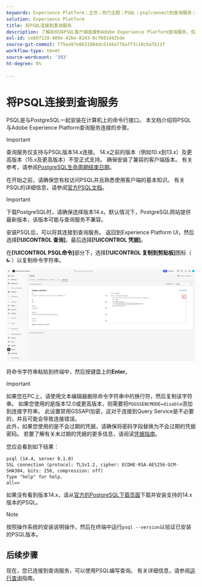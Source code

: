 ```yaml
---
keywords: Experience Platform；主页；热门主题；PSQL；psqlconnect到查询服务；查询服务；查询服务；
solution: Experience Platform
title: 将PSQL连接到查询服务
description: 了解如何将PSQL客户端连接到Adobe Experience Platform查询服务，包括支持的PostgreSQL版本和设置说明。
exl-id: ceb07128-409e-42be-8143-0cf681d435de
source-git-commit: f75ea97e8631984dcd1d4a7f8aff3c10cba7b11f
workflow-type: tm+mt
source-wordcount: '393'
ht-degree: 0%

---
```


# 将PSQL连接到查询服务

PSQL是与PostgreSQL一起安装在计算机上的命令行接口。 本文档介绍将PSQL与Adobe Experience Platform查询服务连接的步骤。

>[!IMPORTANT]
>
>查询服务仅支持与PSQL版本14.x连接。 14.x之前的版本（例如10.x到13.x）及更高版本（15.x及更高版本）不受正式支持。 确保安装了兼容的客户端版本。 有关参考，请参阅[PostgreSQL生命周期结束日期](https://endoflife.date/postgresql)。

在开始之前，请确保您有权访问PSQL并且熟悉使用客户端的基本知识。 有关PSQL的详细信息，请参阅[官方PSQL文档](https://www.postgresql.org/docs/current/app-psql.html)。

>[!IMPORTANT]
>
>下载PostgreSQL时，请确保选择版本14.x。默认情况下，PostgreSQL网站提供最新版本，该版本可能与查询服务不兼容。

安装PSQL后，可以将其连接到查询服务。 返回到Experience Platform UI，然后选择&#x200B;**[!UICONTROL 查询]**，最后选择&#x200B;**[!UICONTROL 凭据]**。

在&#x200B;**[!UICONTROL PSQL命令]**&#x200B;部分下，选择&#x200B;**[!UICONTROL 复制到剪贴板]**&#x200B;图标（![复制图标](/help/images/icons/copy.png)）以复制命令字符串。

![突出显示复制图标的查询仪表板凭据选项卡。](../images/clients/psql/copy-credentials.png)

将命令字符串粘贴到终端中，然后按键盘上的&#x200B;**Enter**。

>[!IMPORTANT]
>
>如果您在PC上，请使用文本编辑器删除命令字符串中的换行符，然后复制该字符串。 如果您使用的是版本12.0或更高版本，则需要将`PGGSSENCMODE=disable`添加到连接字符串。 此设置禁用GSSAPI加密，这对于连接到Query Service是不必要的，并且可能会导致连接错误。<br>此外，如果您使用的是不会过期的凭据，请确保将密码字段替换为不会过期的凭据密码。 若要了解有关未过期的凭据的更多信息，请阅读[凭据指南](../ui/credentials.md)。

您应会看到如下结果：

```shell
psql (14.4, server 0.1.0)
SSL connection (protocol: TLSv1.2, cipher: ECDHE-RSA-AES256-GCM-SHA384, bits: 256, compression: off)
Type "help" for help.
all=>
```

如果没有看到版本14.x，请从[官方的PostgreSQL下载页面](https://www.postgresql.org/download/)下载并安装支持的14.x版本的PSQL。

>[!NOTE]
>
>按照操作系统的安装说明操作，然后在终端中运行`psql --version`以验证已安装的PSQL版本。

## 后续步骤

现在，您已连接到查询服务，可以使用PSQL编写查询。 有关详细信息，请参阅[运行查询](../best-practices/writing-queries.md)指南。
